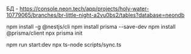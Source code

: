 БД - https://console.neon.tech/app/projects/holy-water-10779065/branches/br-little-night-a2vu0bs2/tables?database=neondb

npm install -g @nestjs/cli
npm install prisma --save-dev
npm install @prisma/client
npx prisma init

npm run start:dev
npx ts-node scripts/sync.ts
